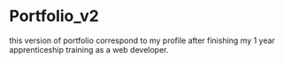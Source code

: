 # Portfolio_v2
this version of portfolio correspond to my profile after finishing my 1 year apprenticeship training as a web developer. 
